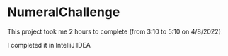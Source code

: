 # NumeralChallenge
This project took me 2 hours to complete (from 3:10 to 5:10 on 4/8/2022)

I completed it in IntelliJ IDEA
